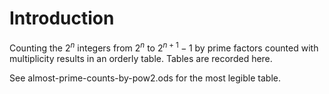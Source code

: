 # Introduction

Counting the $2^n$ integers from $2^n$ to $2^{n+1}-1$ by prime factors counted
with multiplicity results in an orderly table.  Tables are recorded here.

See almost-prime-counts-by-pow2.ods for the most legible table.
